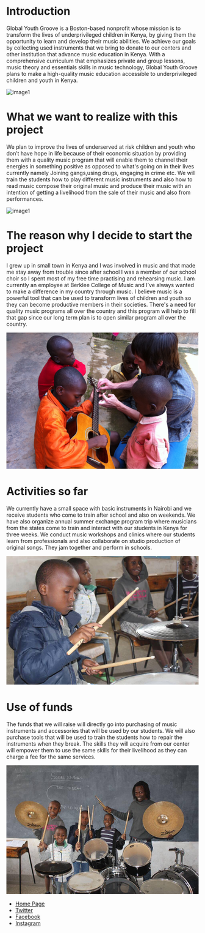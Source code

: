 # Introduction

Global Youth Groove is a Boston-based nonprofit whose mission is to transform the lives of underprivileged children in Kenya, by giving them the opportunity to learn and develop their music abilities. We achieve our goals by collecting used instruments that we bring to donate to our centers and other institution that advance music education in Kenya. 
With a comprehensive curriculum that emphasizes private and group lessons, music theory and essentials skills in music technology, Global Youth Groove plans to make a high-quality music education accessible to underprivileged children and youth in Kenya.

![image1](./data/projects/03_gyg/1.png)

# What we want to realize with this project

We plan to improve the lives of underserved at risk children and youth who don’t have hope in life because of their economic situation by providing them with a quality music program that will enable them to channel their energies in something positive as opposed to what's going on in their lives currently namely Joining gangs,using drugs, engaging in crime etc. We will train the students how to play different music instruments and also how to read music compose their original music and produce their music with an intention of getting a livelihood from the sale of their music and also from performances.

![image1](./data/projects/03_gyg/2.png)

# The reason why I decide to start the project

I grew up in small town in Kenya and I was involved in music and that made me stay away from trouble since after school I was a member of our school choir so I spent most of my free time practising and rehearsing music. I am currently an employee at Berklee College of Music and I’ve always wanted to make a difference in my country through music. I believe music is a powerful tool that can be used to transform lives of children and youth so they can become productive members in their societies. There's a need for quality music programs all over the country and this program will help to fill that gap since our long term plan is to open similar program all over the country.

![image1](./data/projects/03_gyg/3.png)

# Activities so far

We currently have a small space with basic instruments in Nairobi and we receive students who come to train after school and also on weekends. We have also organize annual summer exchange program trip where musicians from the states come to train and interact with our students in Kenya for three weeks. We conduct music workshops and clinics where our students learn from professionals and also collaborate on studio production of original songs. They jam together and perform in schools.

![image1](./data/projects/03_gyg/4.jpg)

# Use of funds

The funds that we will raise will directly go into purchasing of music instruments and accessories that will be used by our students. We will also purchase tools that will be used to train the students how to repair the instruments when they break. The skills they will acquire from our center will empower them to use the same skills for their livelihood as they can charge a fee for the same services.

![image1](./data/projects/03_gyg/5.jpg)

- <a href="http://www.globalyouthgroove.org" target="blank">Home Page</a>
- <a href="https://twitter.com/search?q=globalyouthgroove&src=typd&lang=en" target="blank">Twitter</a>
- <a href="https://www.facebook.com/globalyouthgroove" target="blank">Facebook</a>
- <a href="https://www.instagram.com/globalyouthgroove/" target="blank">Instagram</a>
